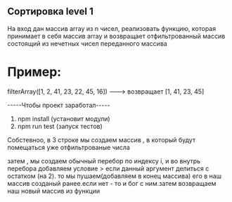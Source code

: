 ## Сортировка level 1
На вход дан массив array из n чисел, реализовать функцию, которая принимает в себя массив array
и возвращает отфильтрованный массив состоящий из нечетных чисел переданного массива

# Пример:
filterArray([1, 2, 41, 23, 22, 45, 16]) ---> возвращает [1, 41, 23, 45]


-----Чтобы проект заработал-----

1. npm install (установит модули)
2. npm run test (запуск тестов)



Собстевноо, в 3 строке мы создаем массив , в который будут помещаться уже отфильтрованые числа


затем , мы создаем обычный перебор по индексу i, и во внутрь перебора добавляем условие > если данный аргумент делиться  с остатком  (на 2). то мы пушаем(добавляем в конец массива) его в наш массив созданый ранее.если нет - то и бог с ним.затем возвращаем наш новый массив из функции